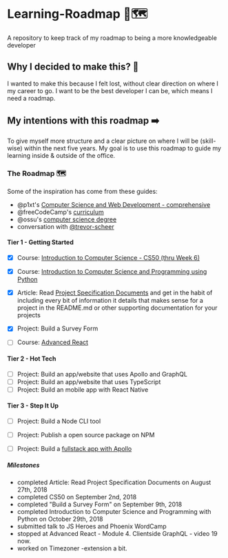 # Learning-Roadmap 📖🗺
A repository to keep track of my roadmap to being a more knowledgeable developer

## Why I decided to make this? 🤔
I wanted to make this because I felt lost, without clear direction on where I my career to go. I want to be the best developer I can be, which means I need a roadmap.

## My intentions with this roadmap ➡️
To give myself more structure and a clear picture on where I will be (skill-wise) within the next five years. My goal is to use this roadmap to guide my learning inside & outside of the office.

### The Roadmap 🗺 
Some of the inspiration has come from these guides:
- @p1xt's [Computer Science and Web Development - comprehensive](https://github.com/P1xt/p1xt-guides/blob/master/cs-wd.md)
- @freeCodeCamp's [curriculum](https://learn.freecodecamp.org/)
- @ossu's [computer science degree](https://github.com/ossu/computer-science)
- conversation with [@trevor-scheer](https://github.com/trevor-scheer)

#### Tier 1 - Getting Started 

* [X] Course: [Introduction to Computer Science - CS50 (thru Week 6)](https://www.edx.org/course/introduction-computer-science-harvardx-cs50x#!)
* [X] Course: [Introduction to Computer Science and Programming using Python](https://www.edx.org/course/introduction-computer-science-mitx-6-00-1x-10)
* [X] Article: Read [Project Specification Documents](http://www.pixelearth.net/pages/project-specification) and get in the habit of including every bit of information it details that makes sense for a project in the README.md or other supporting documentation for your projects
* [X] Project: Build a Survey Form
* [ ] Course: [Advanced React](https://advancedreact.com/)


#### Tier 2 - Hot Tech

* [ ] Project: Build an app/website that uses Apollo and GraphQL
* [ ] Project: Build an app/website that uses TypeScript
* [ ] Project: Build an mobile app with React Native

#### Tier 3 - Step It Up

* [ ] Project: Build a Node CLI tool
* [ ] Project: Publish a open source package on NPM
* [ ] Project: Build a [fullstack app with Apollo](https://github.com/apollographql/fullstack-tutorial)


##### Milestones 
- completed Article: Read Project Specification Documents on August 27th, 2018
- completed CS50 on September 2nd, 2018
- completed "Build a Survey Form" on September 9th, 2018
- completed Introduction to Computer Science and Programming with Python on October 29th, 2018
- submitted talk to JS Heroes and Phoenix WordCamp
- stopped at Advanced React - Module 4. Clientside GraphQL - video 19 now.
- worked on Timezoner -extension a bit.
